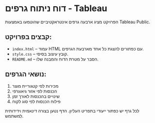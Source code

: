 # דוח ניתוח גרפים - Tableau

הפרויקט מציג ארבעה גרפים אינטראקטיביים שהוטמעו באמצעות Tableau Public.

## קבצים בפרויקט:

- `index.html` – עמוד HTML עם כפתורים להצגת כל אחד מארבעת הגרפים.
- `style.css` – קובץ עיצוב בסיסי.
- `README.md` – הסבר על מטרת הדוח והמבנה שלו.

## נושאי הגרפים:

1. מכירות לפי קטגוריית מוצר
2. הכנסות לפי אזור גיאוגרפי
3. שינויים בהכנסות לאורך זמן
4. פילוח הכנסות לפי סוג לקוח

לכל גרף יש כפתור ייעודי בתפריט העליון. הדף נטען בצורה דינאמית וידידותית למשתמש.
